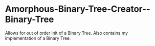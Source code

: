 Amorphous-Binary-Tree-Creator--Binary-Tree
==========================================

Allows for out of order init of a Binary Tree. Also contains my implementation of a Binary Tree.
